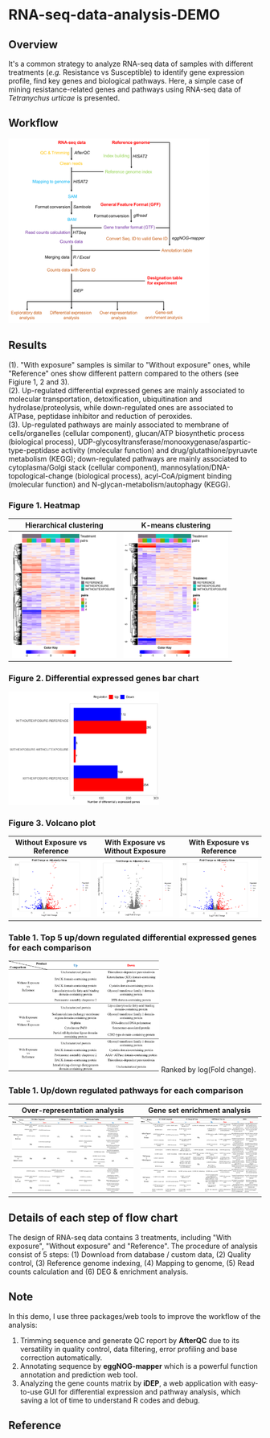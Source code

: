 # RNA-seq-data-analysis-DEMO
## Overview
It's a common strategy to analyze RNA-seq data of samples with different treatments (_e.g._ Resistance vs Susceptible) to identify gene expression profile, find key genes and biological pathways. Here, a simple case of mining resistance-related genes and pathways using RNA-seq data of _Tetranychus urticae_ is presented. 

## Workflow
<img src="https://github.com/TK-CamBaz/RNA-seq-data-analysis-DEMO/blob/main/FigureTable/flowchart.png" width="400">

## Results
(1). "With exposure" samples is similar to "Without exposure" ones, while "Reference" ones show different pattern compared to the others (see Figiure 1, 2 and 3).  
(2). Up-regulated differential expressed genes are mainly associated to molecular transportation, detoxification, ubiquitination and hydrolase/proteolysis, while down-regulated ones are associated to ATPase, peptidase inhibitor and reduction of peroxides.  
(3). Up-regulated pathways are mainly associated to membrane of cells/organelles (cellular component), glucan/ATP biosynthetic process (biological process), UDP-glycosyltransferase/monooxygenase/aspartic-type-peptidase activity (molecular function) and drug/glutathione/pyruavte metabolism (KEGG); down-regulated pathways  are mainly associated to cytoplasma/Golgi stack  (cellular component), mannosylation/DNA-topological-change (biological process), acyl-CoA/pigment binding (molecular function) and N-glycan-metabolism/autophagy (KEGG).

### Figure 1. Heatmap
Hierarchical clustering    |  K-means clustering
:-------------------------:|:-------------------------:
<img src="https://github.com/TK-CamBaz/RNA-seq-data-analysis-DEMO/blob/main/FigureTable/heatmap_H.png"  height=250>|<img src="https://github.com/TK-CamBaz/RNA-seq-data-analysis-DEMO/blob/main/FigureTable/heatmap_K.png" height=250>

### Figure 2. Differential expressed genes bar chart
<img src="https://github.com/TK-CamBaz/RNA-seq-data-analysis-DEMO/blob/main/FigureTable/sig_gene_stats.png"  width=300>

### Figure 3. Volcano plot
Without Exposure vs Reference   |  With Exposure vs Without Exposure   |  With Exposure vs Reference 
:-------------------------:|:-------------------------:|:-------------------------:
<img src="https://github.com/TK-CamBaz/RNA-seq-data-analysis-DEMO/blob/main/FigureTable/volcano_plot_woe_ref.png">|<img src="https://github.com/TK-CamBaz/RNA-seq-data-analysis-DEMO/blob/main/FigureTable/volcano_plot_we_woe.png">|<img src="https://github.com/TK-CamBaz/RNA-seq-data-analysis-DEMO/blob/main/FigureTable/volcano_plot_we_ref.png">

### Table 1. Top 5 up/down regulated differential expressed genes for each comparison
<img src="https://github.com/TK-CamBaz/RNA-seq-data-analysis-DEMO/blob/main/FigureTable/top5function_for_updown.png" width=300>
Ranked by log(Fold change).

### Table 1. Up/down regulated pathways for each comparison
Over-representation analysis    |  Gene set enrichment analysis
:-------------------------:|:-------------------------:
<img src="https://github.com/TK-CamBaz/RNA-seq-data-analysis-DEMO/blob/main/FigureTable/pathway_ora.png" height=150>|<img src="https://github.com/TK-CamBaz/RNA-seq-data-analysis-DEMO/blob/main/FigureTable/pathway_gesa.png" height=150>


## Details of each step of flow chart
The design of RNA-seq data contains 3 treatments, including "With exposure", "Without exposure" and "Reference". The procedure of analysis consist of 5 steps: (1) Download from database / custom data, (2) Quality control, (3) Reference genome indexing, (4) Mapping to genome, (5) Read counts calculation and (6) DEG & enrichment analysis.

## Note
In this demo, I use three packages/web tools to improve the workflow of the analysis: 
1. Trimming sequence and generate QC report by **AfterQC** due to its versatility in quality control,
 data filtering, error profiling and base correction automatically. 
2. Annotating sequence by **eggNOG-mapper** which is a powerful function annotation and prediction web tool. 
3. Analyzing the gene counts matrix by **iDEP**, a web application with easy-to-use GUI for differential expression and pathway analysis, which saving a lot of time to understand R codes and debug.

## Reference
